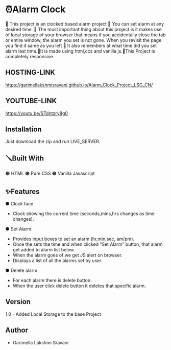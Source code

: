 
# ⏰Alarm Clock 

🔴 This project is an clocked based alarm project 🔴 You can set alarm at any desired time. 🔴 The most important thing about this project is it makes use of local storage of your browser that means if you accidentally close the tab or entire window, the alarm you set is not gone. When you revisit the page you find it same as you left 🔴 It also remembers at what time did you set alarm last time.🔴It is made using html,ccs and vanilla js.🔴This Project is completely responsive.


## HOSTING-LINK
https://garimellakshmisravani.github.io/Alarm_Clock_Project_LSG_CN/

## YOUTUBE-LINK
https://youtu.be/STdntzry8g0
## Installation
Just download the zip and run LIVE_SERVER.
## 🪛Built With
🟠 HTML 🟠 Pure CSS 🟠 Vanilla Javascript



## ✨Features

● Clock face
 
  * Clock showing the current time (seconds,mins,hrs changes as time changes).

● Set Alarm
   * Provides input boxes to set an alarm (hr,min,sec, am/pm).
   * Once the sets the time and when clicked “Set Alarm” button, that alarm get added to alarm list below.
   * When the alarm goes of we get JS alert on browser.
   * Displays a list of all the alarms set by user.

● Delete alarm
* For each alarm there is delete button.
* When the user click delete button it deletes that specific alarm.


## Version
1.0 - Added Local Storage to the base Project

## Author 
* Garimella Lakshmi Sravani
